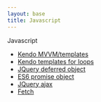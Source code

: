 ```yaml
---
layout: base
title: Javascript
---
```


<span id="javascript" class="opener">Javascript</span>

<ul>
    <li>
        <a href="{{site.baseurl}}/docs/Javascript/kendo-mvvm">
            <i aria-hidden="true"></i> Kendo MVVM/templates</a>
    </li>
    <li>
        <a href="{{site.baseurl}}/docs/Javascript/kendo-templates-loops">
            <i aria-hidden="true"></i> Kendo templates for loops</a>
    </li>
    <li>
        <a href="{{site.baseurl}}/docs/Javascript/jquery-deferred">
            <i aria-hidden="true"></i> JQuery deferred object</a>
    </li>
    <li>
        <a href="{{site.baseurl}}/docs/Javascript/promise">
            <i aria-hidden="true"></i> ES6 promise object</a>
    </li>
    <li>
        <a href="{{site.baseurl}}/docs/Javascript/jquery-ajax">
            <i aria-hidden="true"></i> JQuery ajax</a>
    </li>
    <li>
        <a href="{{site.baseurl}}/docs/Javascript/fetch">
            <i aria-hidden="true"></i> Fetch</a>
    </li>
    </ul>